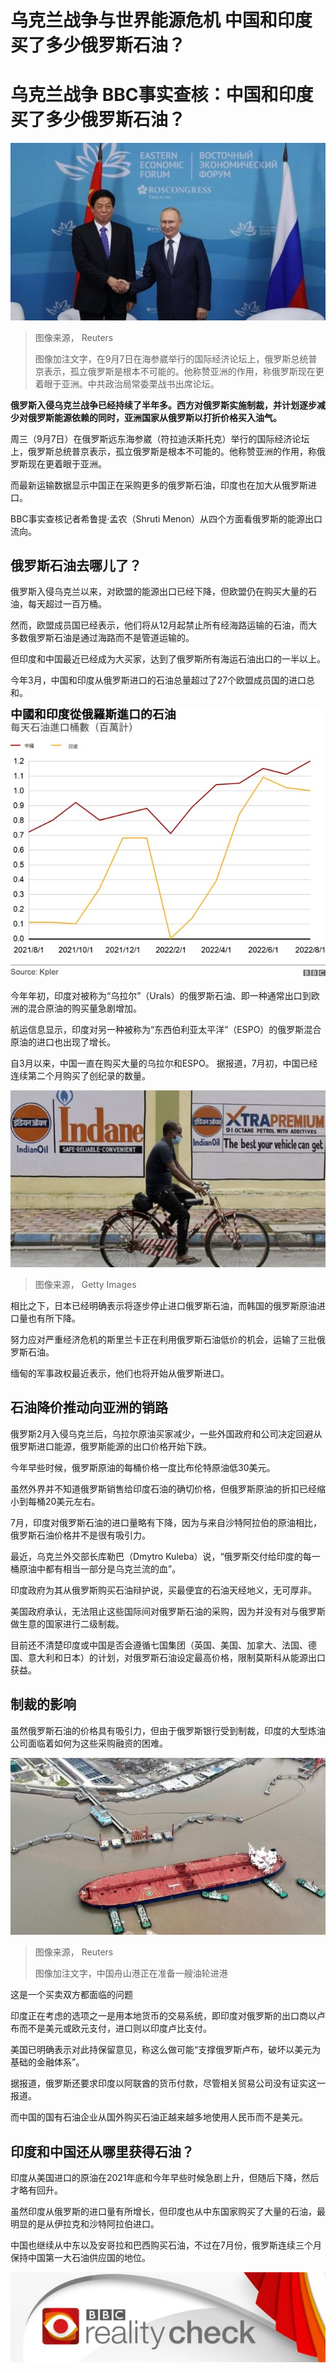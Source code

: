 # 乌克兰战争与世界能源危机 中国和印度买了多少俄罗斯石油？

#  乌克兰战争 BBC事实查核：中国和印度买了多少俄罗斯石油？


![栗战书与普京](_126636767_f44bb9c4-cf42-4612-9a4c-a17858d47676.jpg)

> 图像来源，  Reuters
>
> 图像加注文字，在9月7日在海参崴举行的国际经济论坛上，俄罗斯总统普京表示，孤立俄罗斯是根本不可能的。他称赞亚洲的作用，称俄罗斯现在更着眼于亚洲。中共政治局常委栗战书出席论坛。

**俄罗斯入侵乌克兰战争已经持续了半年多。西方对俄罗斯实施制裁，并计划逐步减少对俄罗斯能源依赖的同时，亚洲国家从俄罗斯以打折价格买入油气。**

周三（9月7日）在俄罗斯远东海参崴（符拉迪沃斯托克）举行的国际经济论坛上，俄罗斯总统普京表示，孤立俄罗斯是根本不可能的。他称赞亚洲的作用，称俄罗斯现在更着眼于亚洲。

而最新运输数据显示中国正在采购更多的俄罗斯石油，印度也在加大从俄罗斯进口。

BBC事实查核记者希鲁提·孟农（Shruti Menon）从四个方面看俄罗斯的能源出口流向。

##  俄罗斯石油去哪儿了？

俄罗斯入侵乌克兰以来，对欧盟的能源出口已经下降，但欧盟仍在购买大量的石油，每天超过一百万桶。

然而，欧盟成员国已经表示，他们将从12月起禁止所有经海路运输的石油，而大多数俄罗斯石油是通过海路而不是管道运输的。

但印度和中国最近已经成为大买家，达到了俄罗斯所有海运石油出口的一半以上。

今年3月，中国和印度从俄罗斯进口的石油总量超过了27个欧盟成员国的进口总和。

![中国和印度进口俄罗斯石油数量](_126636764_oil.png)

今年年初，印度对被称为“乌拉尔”（Urals）的俄罗斯石油、即一种通常出口到欧洲的混合原油的购买量急剧增加。

航运信息显示，印度对另一种被称为“东西伯利亚太平洋”（ESPO）的俄罗斯混合原油的进口也出现了增长。

自3月以来，中国一直在购买大量的乌拉尔和ESPO。 据报道，7月初，中国已经连续第二个月购买了创纪录的数量。

![印度](_125350123_gettyimages-1233780431.jpg)

> 图像来源，  Getty Images

相比之下，日本已经明确表示将逐步停止进口俄罗斯石油，而韩国的俄罗斯原油进口量也有所下降。

努力应对严重经济危机的斯里兰卡正在利用俄罗斯石油低价的机会，运输了三批俄罗斯石油。

缅甸的军事政权最近表示，他们也将开始从俄罗斯进口。

##  石油降价推动向亚洲的销路

俄罗斯2月入侵乌克兰后，乌拉尔原油买家减少，一些外国政府和公司决定回避从俄罗斯进口能源，俄罗斯能源的出口价格开始下跌。

今年早些时候，俄罗斯原油的每桶价格一度比布伦特原油低30美元。

虽然外界并不知道俄罗斯销售给印度石油的确切价格，但俄罗斯原油的折扣已经缩小到每桶20美元左右。

7月，印度对俄罗斯石油的进口量略有下降，因为与来自沙特阿拉伯的原油相比，俄罗斯石油价格并不是很有吸引力。

最近，乌克兰外交部长库勒巴（Dmytro Kuleba）说，“俄罗斯交付给印度的每一桶原油中都有相当一部分是乌克兰流的血”。

印度政府为其从俄罗斯购买石油辩护说，买最便宜的石油天经地义，无可厚非。

美国政府承认，无法阻止这些国际间对俄罗斯石油的采购，因为并没有对与俄罗斯做生意的国家进行二级制裁。

目前还不清楚印度或中国是否会遵循七国集团（英国、美国、加拿大、法国、德国、意大利和日本）的计划，对俄罗斯石油设定最高价格，限制莫斯科从能源出口获益。

##  制裁的影响

虽然俄罗斯石油的价格具有吸引力，但由于俄罗斯银行受到制裁，印度的大型炼油公司面临着如何为这些采购融资的困难。

![宁波舟山港](_126498088_china_zhoushan_terminal_rtr.jpg)

> 图像来源，  Reuters
>
> 图像加注文字，中国舟山港正在准备一艘油轮进港

这是一个买卖双方都面临的问题

印度正在考虑的选项之一是用本地货币的交易系统，即印度对俄罗斯的出口商以卢布而不是美元或欧元支付，进口则以印度卢比支付。

美国已明确表示对此持保留意见，称这么做可能“支撑俄罗斯卢布，破坏以美元为基础的金融体系”。

据报道，俄罗斯还要求印度以阿联酋的货币付款，尽管相关贸易公司没有证实这一报道。


而中国的国有石油企业从国外购买石油正越来越多地使用人民币而不是美元。

##  印度和中国还从哪里获得石油？

印度从美国进口的原油在2021年底和今年早些时候急剧上升，但随后下降，然后才略有回升。

虽然印度从俄罗斯的进口量有所增长，但印度也从中东国家购买了大量的石油，最明显的是从伊拉克和沙特阿拉伯进口。

中国也继续从中东以及安哥拉和巴西购买石油，不过在7月份，俄罗斯连续三个月保持中国第一大石油供应国的地位。

![Reality Check branding](_98761260_onlinebanner_976x280.jpg)


